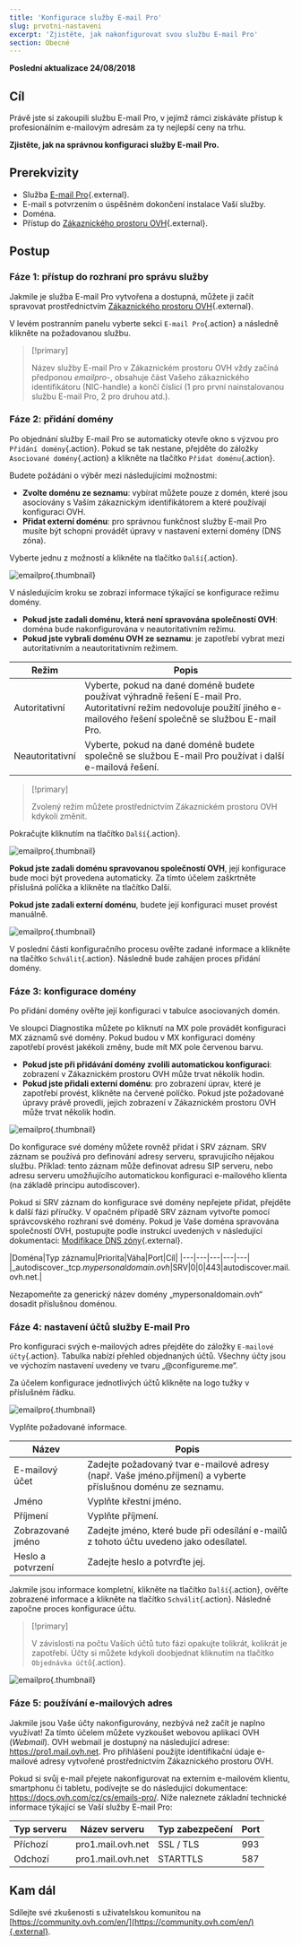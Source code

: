 ```yaml
---
title: 'Konfigurace služby E-mail Pro'
slug: prvotni-nastaveni
excerpt: 'Zjistěte, jak nakonfigurovat svou službu E-mail Pro'
section: Obecné
---
```


**Poslední aktualizace 24/08/2018**

## Cíl

Právě jste si zakoupili službu E-mail Pro, v jejímž rámci získáváte přístup k profesionálním e-mailovým adresám za ty nejlepší ceny na trhu.

**Zjistěte, jak na správnou konfiguraci služby E-mail Pro.**

## Prerekvizity

- Služba [E-mail Pro](https://www.ovh.cz/emails/email-pro/){.external}.
- E-mail s potvrzením o úspěšném dokončení instalace Vaší služby.
- Doména.
- Přístup do [Zákaznického prostoru OVH](https://www.ovh.com/auth/?action=gotomanager){.external}.

## Postup

### Fáze 1: přístup do rozhraní pro správu služby

Jakmile je služba E-mail Pro vytvořena a dostupná, můžete ji začít spravovat prostřednictvím [Zákaznického prostoru OVH](https://www.ovh.com/auth/?action=gotomanager){.external}.

V levém postranním panelu vyberte sekci `E-mail Pro`{.action} a následně klikněte na požadovanou službu.

> [!primary]
>
> Název služby E-mail Pro v Zákaznickém prostoru OVH vždy začíná předponou *emailpro-*, obsahuje část Vašeho zákaznického identifikátoru (NIC-handle) a končí číslicí (1 pro první nainstalovanou službu E-mail Pro, 2 pro druhou atd.).
>

### Fáze 2: přidání domény

Po objednání služby E-mail Pro se automaticky otevře okno s výzvou pro `Přidání domény`{.action}. Pokud se tak nestane, přejděte do záložky `Asociované domény`{.action} a klikněte na tlačítko `Přidat doménu`{.action}.

Budete požádáni o výběr mezi následujícími možnostmi:

- **Zvolte doménu ze seznamu**: vybírat můžete pouze z domén, které jsou asociovány s Vaším zákaznickým identifikátorem a které používají konfiguraci OVH.
- **Přidat externí doménu**: pro správnou funkčnost služby E-mail Pro musíte být schopni provádět úpravy v nastavení externí domény (DNS zóna).

Vyberte jednu z možností a klikněte na tlačítko `Další`{.action}.

![emailpro](images/first_config_email_pro_add_domain.png){.thumbnail}

V následujícím kroku se zobrazí informace týkající se konfigurace režimu domény.

- **Pokud jste zadali doménu, která není spravována společností OVH**: doména bude  nakonfigurována v neautoritativním režimu.
- **Pokud jste vybrali doménu OVH ze seznamu**: je zapotřebí vybrat mezi autoritativním a neautoritativním režimem.

|Režim|Popis|
|---|---|
|Autoritativní|Vyberte, pokud na dané doméně budete používat výhradně řešení E-mail Pro. Autoritativní režim nedovoluje použití jiného e-mailového řešení společně se službou E-mail Pro.|
|Neautoritativní|Vyberte, pokud na dané doméně budete společně se službou E-mail Pro používat i další e-mailová řešení.| 

> [!primary]
>
> Zvolený režim můžete prostřednictvím Zákaznickém prostoru OVH kdykoli změnit.
>

Pokračujte kliknutím na tlačítko `Další`{.action}.

![emailpro](images/first_config_email_pro_add_domain_step2.png){.thumbnail}

**Pokud jste zadali doménu spravovanou společností OVH**, její konfigurace bude moci být provedena automaticky. Za tímto účelem zaškrtněte příslušná políčka a klikněte na tlačítko Další.

**Pokud jste zadali externí doménu**, budete její konfiguraci muset provést manuálně.

![emailpro](images/first_config_email_pro_add_domain_step3.png){.thumbnail}

V poslední části konfiguračního procesu ověřte zadané informace a klikněte na tlačítko `Schválit`{.action}. Následně bude zahájen proces přidání domény.

### Fáze 3: konfigurace domény

Po přidání domény ověřte její konfiguraci v tabulce asociovaných domén.

Ve sloupci Diagnostika můžete po kliknutí na MX pole provádět konfiguraci MX záznamů své domény. Pokud budou v MX konfiguraci domény zapotřebí provést jakékoli změny, bude mít MX pole červenou barvu.

- **Pokud jste při přidávání domény zvolili automatickou konfiguraci**: zobrazení v Zákaznickém prostoru OVH může trvat několik hodin. 
- **Pokud jste přidali externí doménu**: pro zobrazení úprav, které je zapotřebí provést, klikněte na červené políčko. Pokud jste požadované úpravy právě provedli, jejich zobrazení v Zákaznickém prostoru OVH může trvat několik hodin.

![emailpro](images/first_config_email_pro_configure_domain.png){.thumbnail}

Do konfigurace své domény můžete rovněž přidat i SRV záznam. SRV záznam se používá pro definování adresy serveru, spravujícího nějakou službu. Příklad: tento záznam může definovat adresu SIP serveru, nebo adresu serveru umožňujícího automatickou konfiguraci e-mailového klienta (na základě principu autodiscover).

Pokud si SRV záznam do konfigurace své domény nepřejete přidat, přejděte k další fázi příručky. V opačném případě SRV záznam vytvořte pomocí správcovského rozhraní své domény. Pokud je Vaše doména spravována společností OVH, postupujte podle instrukcí uvedených v následující dokumentaci: [Modifikace DNS zóny](https://docs.ovh.com/cz/cs/domains/modifikace-dns-zony/){.external}.

|Doména|Typ záznamu|Priorita|Váha|Port|Cíl|
|---|---|---|---|---|
|_autodiscover._tcp.*mypersonaldomain.ovh*|SRV|0|0|443|autodiscover.mail.ovh.net.|

Nezapomeňte za generický název domény „mypersonaldomain.ovh“ dosadit příslušnou doménou.

### Fáze 4: nastavení účtů služby E-mail Pro

Pro konfiguraci svých e-mailových adres přejděte do záložky `E-mailové účty`{.action}.
 Tabulka nabízí přehled objednaných účtů. Všechny účty jsou ve výchozím nastavení uvedeny ve tvaru „@configureme.me“.

Za účelem konfigurace jednotlivých účtů klikněte na logo tužky v příslušném řádku.

![emailpro](images/first_config_email_pro_configure_email_accounts.png){.thumbnail}

Vyplňte požadované informace.

|Název|Popis|
|---|---|
|E-mailový účet|Zadejte požadovaný tvar e-mailové adresy (např. Vaše jméno.příjmení) a vyberte příslušnou doménu ze seznamu.|
|Jméno|Vyplňte křestní jméno.|
|Příjmení|Vyplňte příjmení.|
|Zobrazované jméno|Zadejte jméno, které bude při odesílání e-mailů z tohoto účtu uvedeno jako odesílatel.|
|Heslo a potvrzení|Zadejte heslo a potvrďte jej.| 

Jakmile jsou informace kompletní, klikněte na tlačítko `Další`{.action}, ověřte zobrazené informace a klikněte na tlačítko `Schválit`{.action}. Následně započne proces konfigurace účtu.

> [!primary]
>
> V závislosti na počtu Vašich účtů tuto fázi opakujte tolikrát, kolikrát je zapotřebí. Účty si můžete kdykoli doobjednat kliknutím na tlačítko `Objednávka účtů`{.action}.
>

![emailpro](images/first_config_email_pro_configure_email_accounts_step2.png){.thumbnail}

### Fáze 5: používání e-mailových adres

Jakmile jsou Vaše účty nakonfigurovány, nezbývá než začít je naplno využívat! Za tímto účelem můžete vyzkoušet webovou aplikaci OVH (*Webmail*). OVH webmail je dostupný na následující adrese: <https://pro1.mail.ovh.net>. Pro přihlášení použijte identifikační údaje e-mailové adresy vytvořené prostřednictvím Zákaznického prostoru OVH.

Pokud si svůj e-mail přejete nakonfigurovat na externím e-mailovém klientu, smartphonu či tabletu, podívejte se do následující dokumentace: <https://docs.ovh.com/cz/cs/emails-pro/>. Níže naleznete základní technické informace týkající se Vaší služby E-mail Pro:

|Typ serveru|Název serveru|Typ zabezpečení|Port|
|---|---|---|---|
|Příchozí|pro1.mail.ovh.net|SSL / TLS|993|
|Odchozí|pro1.mail.ovh.net|STARTTLS|587|

## Kam dál

Sdílejte své zkušenosti s uživatelskou komunitou na [https://community.ovh.com/en/](https://community.ovh.com/en/){.external}.
